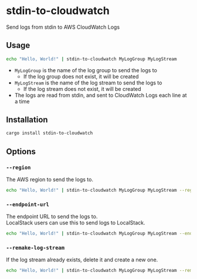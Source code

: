 # stdin-to-cloudwatch

Send logs from stdin to AWS CloudWatch Logs

## Usage

```sh
echo "Hello, World!" | stdin-to-cloudwatch MyLogGroup MyLogStream
```

- `MyLogGroup` is the name of the log group to send the logs to
  - If the log group does not exist, it will be created
- `MyLogStream` is the name of the log stream to send the logs to
  - If the log stream does not exist, it will be created
- The logs are read from stdin, and sent to CloudWatch Logs each line at a time

## Installation

```sh
cargo install stdin-to-cloudwatch
```

## Options

### `--region`

The AWS region to send the logs to.

```sh
echo "Hello, World!" | stdin-to-cloudwatch MyLogGroup MyLogStream --region us-west-2
```

### `--endpoint-url`

The endpoint URL to send the logs to.  
LocalStack users can use this to send logs to LocalStack.

```sh
echo "Hello, World!" | stdin-to-cloudwatch MyLogGroup MyLogStream --endpoint-url http://localhost:4566
```

### `--remake-log-stream`

If the log stream already exists, delete it and create a new one.

```sh
echo "Hello, World!" | stdin-to-cloudwatch MyLogGroup MyLogStream --remake-log-stream
```

